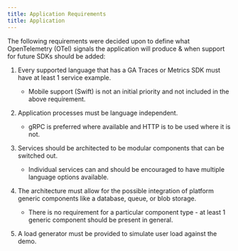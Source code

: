 ```yaml
---
title: Application Requirements
title: Application
---
```


The following requirements were decided upon to define what OpenTelemetry (OTel)
signals the application will produce & when support for future SDKs should be
added:

1. Every supported language that has a GA Traces or Metrics SDK must have at
   least 1 service example.

    * Mobile support (Swift) is not an initial priority and not included in the
      above requirement.

2. Application processes must be language independent.

    * gRPC is preferred where available and HTTP is to be used where it is not.

3. Services should be architected to be modular components that can be switched out.

    * Individual services can and should be encouraged to have multiple language
      options available.

4. The architecture must allow for the possible integration of platform generic
   components like a database, queue, or blob storage.

    * There is no requirement for a particular component type - at least 1 generic
      component should be present in general.

5. A load generator must be provided to simulate user load against the demo.
